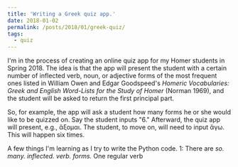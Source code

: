 ```yaml
---
title: 'Writing a Greek quiz app.'
date: 2018-01-02
permalink: /posts/2018/01/greek-quiz/
tags:
  - quiz
---
```


I'm in the process of creating an online quiz app for my Homer students in Spring 2018. The idea is that the app will present the student with a certain number of inflected verb, noun, or adjective forms of the most frequent ones listed in William Owen and Edgar Goodspeed's *Homeric Vocabularies: Greek and English Word-Lists for the Study of Homer* (Norman 1969), and the student will be asked to return the first principal part.

So, for example, the app will ask a student how many forms he or she would like to be quizzed on. Say the student inputs "6." Afterward, the quiz app will present, e.g., ἄξομαι. The student, to move on, will need to input ἄγω. This will happen six times.

A few things I'm learning as I try to write the Python code. 1: There are *so. many. inflected. verb. forms.* One regular verb 